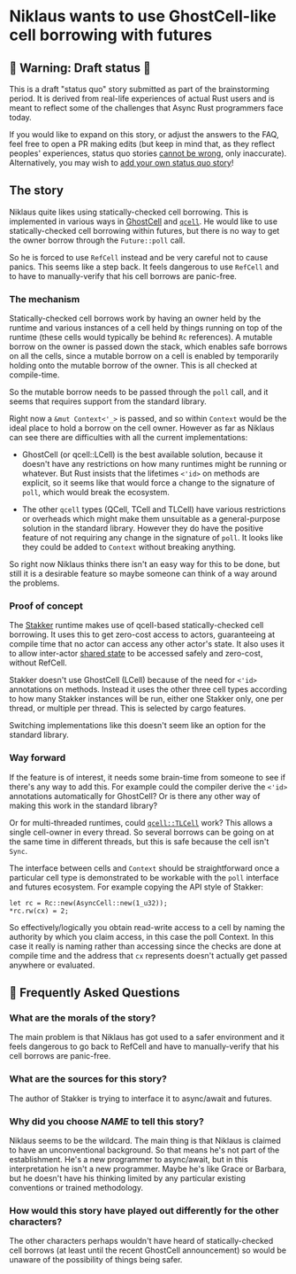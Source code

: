 # Niklaus wants to use GhostCell-like cell borrowing with futures

## 🚧 Warning: Draft status 🚧

This is a draft "status quo" story submitted as part of the
brainstorming period. It is derived from real-life experiences of
actual Rust users and is meant to reflect some of the challenges that
Async Rust programmers face today.

If you would like to expand on this story, or adjust the answers to
the FAQ, feel free to open a PR making edits (but keep in mind that,
as they reflect peoples' experiences, status quo stories [cannot be
wrong], only inaccurate). Alternatively, you may wish to [add your own
status quo story][htvsq]!

## The story

Niklaus quite likes using statically-checked cell borrowing.  This is
implemented in various ways in
[GhostCell](http://plv.mpi-sws.org/rustbelt/ghostcell/) and
[`qcell`](https://docs.rs/qcell/0.4.1/qcell/).  He would like to use
statically-checked cell borrowing within futures, but there is no way
to get the owner borrow through the `Future::poll` call.

So he is forced to use `RefCell` instead and be very careful not to
cause panics.  This seems like a step back.  It feels dangerous to use
`RefCell` and to have to manually-verify that his cell borrows are
panic-free.

### The mechanism

Statically-checked cell borrows work by having an owner held by the
runtime and various instances of a cell held by things running on top
of the runtime (these cells would typically be behind `Rc`
references).  A mutable borrow on the owner is passed down the stack,
which enables safe borrows on all the cells, since a mutable borrow on
a cell is enabled by temporarily holding onto the mutable borrow of
the owner.  This is all checked at compile-time.

So the mutable borrow needs to be passed through the `poll` call, and
it seems that requires support from the standard library.

Right now a `&mut Context<'_>` is passed, and so within `Context`
would be the ideal place to hold a borrow on the cell owner.  However
as far as Niklaus can see there are difficulties with all the current
implementations:

- GhostCell (or qcell::LCell) is the best available solution, because
  it doesn't have any restrictions on how many runtimes might be
  running or whatever.  But Rust insists that the lifetimes `<'id>` on
  methods are explicit, so it seems like that would force a change to
  the signature of `poll`, which would break the ecosystem.

- The other `qcell` types (QCell, TCell and TLCell) have various
  restrictions or overheads which might make them unsuitable as a
  general-purpose solution in the standard library.  However they do
  have the positive feature of not requiring any change in the
  signature of `poll`.  It looks like they could be added to `Context`
  without breaking anything.

So right now Niklaus thinks there isn't an easy way for this to be
done, but still it is a desirable feature so maybe someone can think
of a way around the problems.

### Proof of concept

The [Stakker](https://crates.io/crates/stakker) runtime makes use of
qcell-based statically-checked cell borrowing.  It uses this to get
zero-cost access to actors, guaranteeing at compile time that no
actor can access any other actor's state.  It also uses it to allow
inter-actor [shared
state](https://docs.rs/stakker/0.2.1/stakker/struct.Share.html) to be
accessed safely and zero-cost, without RefCell.

Stakker doesn't use GhostCell (LCell) because of the need for `<'id>`
annotations on methods.  Instead it uses the other three cell types
according to how many Stakker instances will be run, either one
Stakker only, one per thread, or multiple per thread.  This is
selected by cargo features.

Switching implementations like this doesn't seem like an option for
the standard library.

### Way forward

If the feature is of interest, it needs some brain-time from someone
to see if there's any way to add this.  For example could the compiler
derive the `<'id>` annotations automatically for GhostCell?  Or is
there any other way of making this work in the standard library?

Or for multi-threaded runtimes, could
[`qcell::TLCell`](https://docs.rs/qcell/0.4.1/qcell/) work?  This
allows a single cell-owner in every thread.  So several borrows can be
going on at the same time in different threads, but this is safe
because the cell isn't `Sync`.

The interface between cells and `Context` should be straightforward
once a particular cell type is demonstrated to be workable with the
`poll` interface and futures ecosystem.  For example copying the API
style of Stakker:

```
let rc = Rc::new(AsyncCell::new(1_u32));
*rc.rw(cx) = 2;
```

So effectively/logically you obtain read-write access to a cell by
naming the authority by which you claim access, in this case the poll
Context.  In this case it really is naming rather than accessing since
the checks are done at compile time and the address that `cx`
represents doesn't actually get passed anywhere or evaluated.


## 🤔 Frequently Asked Questions

### **What are the morals of the story?**

The main problem is that Niklaus has got used to a safer environment
and it feels dangerous to go back to RefCell and have to
manually-verify that his cell borrows are panic-free.

### **What are the sources for this story?**

The author of Stakker is trying to interface it to async/await and
futures.

### **Why did you choose *NAME* to tell this story?**

Niklaus seems to be the wildcard.  The main thing is that Niklaus is
claimed to have an unconventional background.  So that means he's not
part of the establishment.  He's a new programmer to async/await, but
in this interpretation he isn't a new programmer.  Maybe he's like
Grace or Barbara, but he doesn't have his thinking limited by any
particular existing conventions or trained methodology.

### **How would this story have played out differently for the other characters?**

The other characters perhaps wouldn't have heard of statically-checked
cell borrows (at least until the recent GhostCell announcement) so
would be unaware of the possibility of things being safer.

[character]: ../characters.md
[status quo stories]: ./status_quo.md
[Alan]: ../characters/alan.md
[Grace]: ../characters/grace.md
[Niklaus]: ../characters/niklaus.md
[Barbara]: ../characters/barbara.md
[htvsq]: ../how_to_vision/status_quo.md
[cannot be wrong]: ../how_to_vision/comment.md#comment-to-understand-or-improve-not-to-negate-or-dissuade
